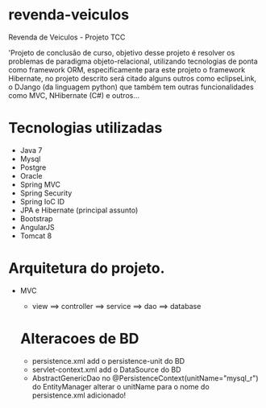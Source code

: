 revenda-veiculos
================

Revenda de Veiculos - Projeto TCC

'Projeto de conclusão de curso, objetivo desse projeto é resolver os problemas de paradigma objeto-relacional, utilizando tecnologias de ponta como framework ORM, especificamente para este projeto o framework Hibernate, no projeto descrito será citado alguns outros como eclipseLink, o DJango (da linguagem python) que também tem outras funcionalidades como MVC, NHibernate (C#) e outros...

# Tecnologias utilizadas

- Java 7
- Mysql
- Postgre
- Oracle
- Spring MVC
- Spring Security
- Spring IoC ID
- JPA e Hibernate (principal assunto)
- Bootstrap
- AngularJS
- Tomcat 8

# Arquitetura do projeto.

- MVC 
  - view ==> controller ==> service ==> dao ==> database
  
  # Alteracoes de BD
  
  - persistence.xml add o persistence-unit do BD 
  - servlet-context.xml add o DataSource do BD
  - AbstractGenericDao no @PersistenceContext(unitName="mysql_r") do EntityManager 
     alterar o unitName para o nome do persistence.xml adicionado! 
